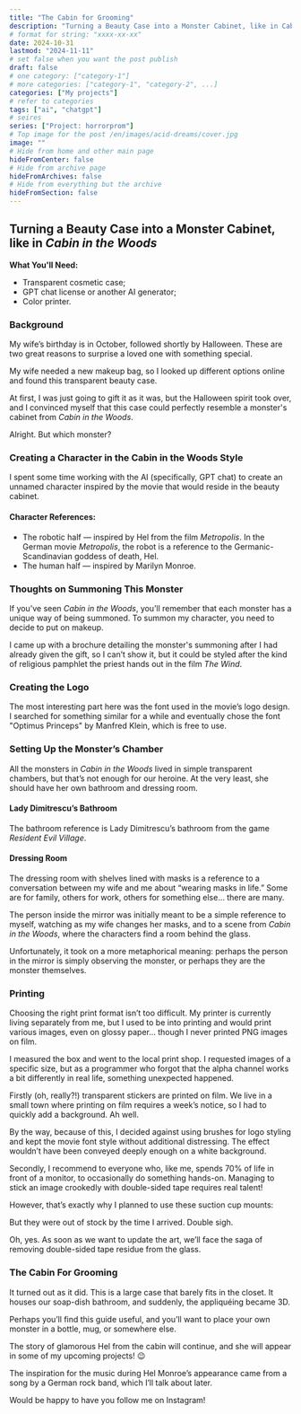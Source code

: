 ```yaml
---
title: "The Cabin for Grooming"
description: "Turning a Beauty Case into a Monster Cabinet, like in Cabin in the Woods"
# format for string: "xxxx-xx-xx"
date: 2024-10-31
lastmod: "2024-11-11"
# set false when you want the post publish
draft: false
# one category: ["category-1"]
# more categories: ["category-1", "category-2", ...]
categories: ["My projects"]
# refer to categories
tags: ["ai", "chatgpt"]
# seires
series: ["Project: horrorprom"]
# Top image for the post /en/images/acid-dreams/cover.jpg
image: ""
# Hide from home and other main page
hideFromCenter: false
# Hide from archive page
hideFromArchives: false
# Hide from everything but the archive
hideFromSection: false
---
```

## Turning a Beauty Case into a Monster Cabinet, like in *Cabin in the Woods*

**What You'll Need:**

* Transparent cosmetic case;  
* GPT chat license or another AI generator;  
* Color printer.

### Background

My wife’s birthday is in October, followed shortly by Halloween. These are two great reasons to surprise a loved one with something special.

My wife needed a new makeup bag, so I looked up different options online and found this transparent beauty case.

At first, I was just going to gift it as it was, but the Halloween spirit took over, and I convinced myself that this case could perfectly resemble a monster's cabinet from *Cabin in the Woods*.

Alright. But which monster?

### Creating a Character in the Cabin in the Woods Style

I spent some time working with the AI (specifically, GPT chat) to create an unnamed character inspired by the movie that would reside in the beauty cabinet.

#### Character References:

* The robotic half — inspired by Hel from the film *Metropolis*. In the German movie *Metropolis*, the robot is a reference to the Germanic-Scandinavian goddess of death, Hel.  
* The human half — inspired by Marilyn Monroe.

### Thoughts on Summoning This Monster

If you’ve seen *Cabin in the Woods*, you’ll remember that each monster has a unique way of being summoned. To summon my character, you need to decide to put on makeup.

I came up with a brochure detailing the monster's summoning after I had already given the gift, so I can’t show it, but it could be styled after the kind of religious pamphlet the priest hands out in the film *The Wind*.

### Creating the Logo

The most interesting part here was the font used in the movie’s logo design. I searched for something similar for a while and eventually chose the font "Optimus Princeps" by Manfred Klein, which is free to use.

### Setting Up the Monster’s Chamber

All the monsters in *Cabin in the Woods* lived in simple transparent chambers, but that’s not enough for our heroine. At the very least, she should have her own bathroom and dressing room.

#### Lady Dimitrescu’s Bathroom

The bathroom reference is Lady Dimitrescu’s bathroom from the game *Resident Evil Village*.

#### Dressing Room

The dressing room with shelves lined with masks is a reference to a conversation between my wife and me about “wearing masks in life.” Some are for family, others for work, others for something else… there are many.

The person inside the mirror was initially meant to be a simple reference to myself, watching as my wife changes her masks, and to a scene from *Cabin in the Woods*, where the characters find a room behind the glass.

Unfortunately, it took on a more metaphorical meaning: perhaps the person in the mirror is simply observing the monster, or perhaps they are the monster themselves.

### Printing

Choosing the right print format isn’t too difficult. My printer is currently living separately from me, but I used to be into printing and would print various images, even on glossy paper... though I never printed PNG images on film.

I measured the box and went to the local print shop. I requested images of a specific size, but as a programmer who forgot that the alpha channel works a bit differently in real life, something unexpected happened.

Firstly (oh, really?\!) transparent stickers are printed on film. We live in a small town where printing on film requires a week’s notice, so I had to quickly add a background. Ah well.

By the way, because of this, I decided against using brushes for logo styling and kept the movie font style without additional distressing. The effect wouldn’t have been conveyed deeply enough on a white background.

Secondly, I recommend to everyone who, like me, spends 70% of life in front of a monitor, to occasionally do something hands-on. Managing to stick an image crookedly with double-sided tape requires real talent\!

However, that’s exactly why I planned to use these suction cup mounts:

But they were out of stock by the time I arrived. Double sigh.

Oh, yes. As soon as we want to update the art, we’ll face the saga of removing double-sided tape residue from the glass.

### The Cabin For Grooming

It turned out as it did. This is a large case that barely fits in the closet. It houses our soap-dish bathroom, and suddenly, the appliquéing became 3D.

Perhaps you’ll find this guide useful, and you’ll want to place your own monster in a bottle, mug, or somewhere else.

The story of glamorous Hel from the cabin will continue, and she will appear in some of my upcoming projects\! 😉

The inspiration for the music during Hel Monroe’s appearance came from a song by a German rock band, which I’ll talk about later.

Would be happy to have you follow me on Instagram\!
<!--more-->